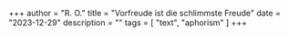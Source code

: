 +++
author = "R. O."
title = "Vorfreude ist die schlimmste Freude"
date = "2023-12-29"
description = ""
tags = [
    "text", 
    "aphorism"
]
+++
